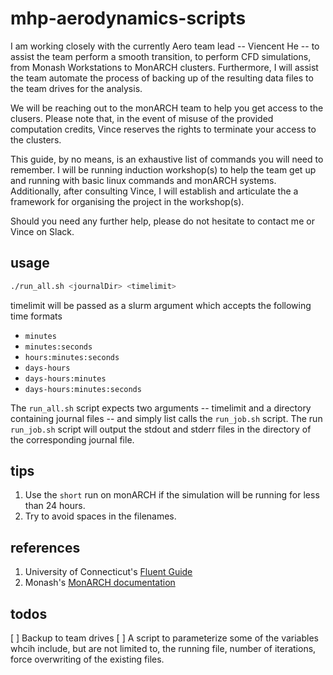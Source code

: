 # mhp-aerodynamics-scripts
I am working closely with the currently Aero team lead -- Viencent He -- to assist the team perform a smooth transition, to perform CFD simulations, from Monash Workstations to MonARCH clusters. Furthermore, I will assist the team automate the process of backing up of the resulting data files to the team drives for the analysis.

We will be reaching out to the monARCH team to help you get access to the clusers. Please note that, in the event of misuse of the provided computation credits, Vince reserves the rights to terminate your access to the clusters.

This guide, by no means, is an exhaustive list of commands you will need to remember. I will be running induction workshop(s) to help the team get up and running with basic linux commands and monARCH systems. Additionally, after consulting Vince, I will establish and articulate the a framework for organising the project in the workshop(s).

Should you need any further help, please do not hesitate to contact me or Vince on Slack.

## usage
   ```sh
   ./run_all.sh <journalDir> <timelimit>
   ```
timelimit will be passed as a slurm argument which accepts the following time formats 
- `minutes`
- `minutes:seconds`
- `hours:minutes:seconds`
- `days-hours`
- `days-hours:minutes`
- `days-hours:minutes:seconds`

The `run_all.sh` script expects two arguments -- timelimit and a directory containing journal files -- and simply list calls the `run_job.sh` script. The run `run_job.sh` script will output the stdout and stderr files in the directory of the corresponding journal file.

## tips
1. Use the `short` run on monARCH if the simulation will be running for less than 24 hours.
2. Try to avoid spaces in the filenames.

## references
1. University of Connecticut's [Fluent Guide](https://wiki.hpc.uconn.edu/index.php/Fluent_Guide)
2. Monash's [MonARCH documentation](https://docs.monarch.erc.monash.edu.au/MonARCH/slurm/slurm-overview.html)

## todos
[ ] Backup to team drives
[ ] A script to parameterize some of the variables whcih include, but are not limited to, the running file, number of iterations, force overwriting of the existing files.
